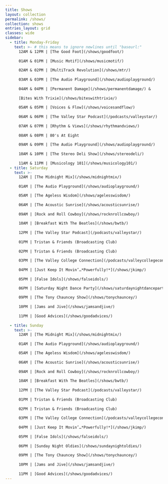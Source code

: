 ```yaml
---
title: Shows
layout: collection
permalink: /shows/
collection: shows
entries_layout: grid
classes: wide
sidebar: 
  - title: Monday-Friday
    text: >- # this means to ignore newlines until "baseurl:"  
      12AM & 12PM | [The Good Foot](/shows/goodfoot/)
      
      01AM & 01PM | [Music Motif](/shows/musicmotif/)
      
      02AM & 02PM | [MultiTrack Revolution](/shows/mtr/)
      
      03AM & 03PM | [The Audio Playground](/shows/audioplayground/)
      
      04AM & 04PM | [Permanent Damage](/shows/permanentdamage/) &
      
      [Bites With Trixie](/shows/biteswithtrixie/)
      
      05AM & 05PM | [Voices & Flow](/shows/voicesandflow/)
      
      06AM & 06PM | [The Valley Star Podcast](/podcasts/valleystar/)
      
      07AM & 07PM | [Rhythm & Views](/shows/rhythmandviews/)
      
      08AM & 08PM | 80's At Eight
      
      09AM & 09PM | [The Audio Playground](/shows/audioplayground/)
      
      10AM & 10PM | [The Stereo Deli Show](/shows/stereodeli/)
      
      11AM & 11PM | [Musicology 101](/shows/musicology101/)
  - title: Saturday
    text: >-
      12AM | [The Midnight Mix](/shows/midnightmix/)
      
      01AM | [The Audio Playground](/shows/audioplayground/)

      05AM | [The Ageless Wisdom](/shows/agelesswisdom/)
      
      06AM | [The Acoustic Sunrise](/shows/acousticsunrise/)
      
      09AM | [Rock and Roll Cowboy](/shows/rocknrollcowboy/)
      
      10AM | [Breakfast With The Beatles](/shows/bwtb/)
      
      12PM | [The Valley Star Podcast](/podcasts/valleystar/)
      
      01PM | Tristan & Friends (Broadcasting Club)
      
      02PM | Tristan & Friends (Broadcasting Club)
      
      03PM | [The Valley College Connection](/podcasts/valleycollegeconnection/)
      
      04PM | [Just Keep It Movin’…*Powerfully!*](/shows/jkimp/)
      
      05PM | [False Idols](/shows/falseidols/)

      06PM | [Saturday Night Dance Party](/shows/saturdaynightdanceparty/)
      
      09PM | [The Tony Chauncey Show](/shows/tonychauncey/)
      
      10PM | [Jams and Jive](/shows/jamsandjive/)
      
      11PM | [Good Advices](/shows/goodadvices/)
      
  - title: Sunday  
    text: >-
      12AM | [The Midnight Mix](/shows/midnightmix/)
      
      01AM | [The Audio Playground](/shows/audioplayground/)

      05AM | [The Ageless Wisdom](/shows/agelesswisdom/)
      
      06AM | [The Acoustic Sunrise](/shows/acousticsunrise/)
      
      09AM | [Rock and Roll Cowboy](/shows/rocknrollcowboy/)
      
      10AM | [Breakfast With The Beatles](/shows/bwtb/)
      
      12PM | [The Valley Star Podcast](/podcasts/valleystar/)
      
      01PM | Tristan & Friends (Broadcasting Club)
      
      02PM | Tristan & Friends (Broadcasting Club)
      
      03PM | [The Valley College Connection](/podcasts/valleycollegeconnection/)
      
      04PM | [Just Keep It Movin’…*Powerfully!*](/shows/jkimp/)
      
      05PM | [False Idols](/shows/falseidols/)
      
      06PM | [Sunday Night Oldies](/shows/sundaynightoldies/)
      
      09PM | [The Tony Chauncey Show](/shows/tonychauncey/)
      
      10PM | [Jams and Jive](/shows/jamsandjive/)
      
      11PM | [Good Advices](/shows/goodadvices/)
---
```

